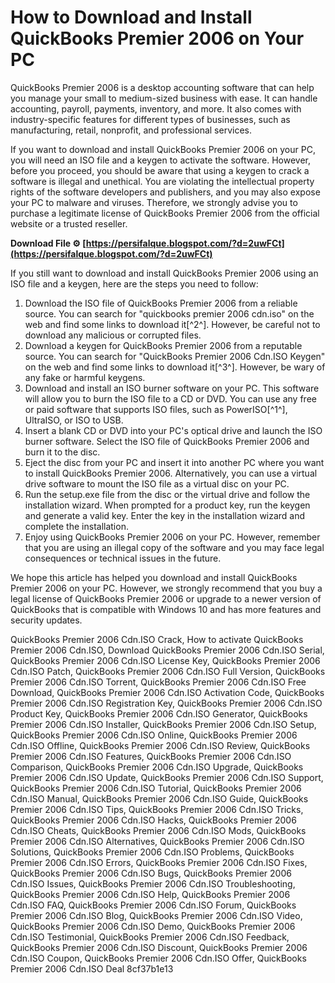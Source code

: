 # How to Download and Install QuickBooks Premier 2006 on Your PC
 
QuickBooks Premier 2006 is a desktop accounting software that can help you manage your small to medium-sized business with ease. It can handle accounting, payroll, payments, inventory, and more. It also comes with industry-specific features for different types of businesses, such as manufacturing, retail, nonprofit, and professional services.
 
If you want to download and install QuickBooks Premier 2006 on your PC, you will need an ISO file and a keygen to activate the software. However, before you proceed, you should be aware that using a keygen to crack a software is illegal and unethical. You are violating the intellectual property rights of the software developers and publishers, and you may also expose your PC to malware and viruses. Therefore, we strongly advise you to purchase a legitimate license of QuickBooks Premier 2006 from the official website or a trusted reseller.
 
**Download File ⚙ [https://persifalque.blogspot.com/?d=2uwFCt](https://persifalque.blogspot.com/?d=2uwFCt)**


 
If you still want to download and install QuickBooks Premier 2006 using an ISO file and a keygen, here are the steps you need to follow:
 
1. Download the ISO file of QuickBooks Premier 2006 from a reliable source. You can search for "quickbooks premier 2006 cdn.iso" on the web and find some links to download it[^2^]. However, be careful not to download any malicious or corrupted files.
2. Download a keygen for QuickBooks Premier 2006 from a reputable source. You can search for "QuickBooks Premier 2006 Cdn.ISO Keygen" on the web and find some links to download it[^3^]. However, be wary of any fake or harmful keygens.
3. Download and install an ISO burner software on your PC. This software will allow you to burn the ISO file to a CD or DVD. You can use any free or paid software that supports ISO files, such as PowerISO[^1^], UltraISO, or ISO to USB.
4. Insert a blank CD or DVD into your PC's optical drive and launch the ISO burner software. Select the ISO file of QuickBooks Premier 2006 and burn it to the disc.
5. Eject the disc from your PC and insert it into another PC where you want to install QuickBooks Premier 2006. Alternatively, you can use a virtual drive software to mount the ISO file as a virtual disc on your PC.
6. Run the setup.exe file from the disc or the virtual drive and follow the installation wizard. When prompted for a product key, run the keygen and generate a valid key. Enter the key in the installation wizard and complete the installation.
7. Enjoy using QuickBooks Premier 2006 on your PC. However, remember that you are using an illegal copy of the software and you may face legal consequences or technical issues in the future.

We hope this article has helped you download and install QuickBooks Premier 2006 on your PC. However, we strongly recommend that you buy a legal license of QuickBooks Premier 2006 or upgrade to a newer version of QuickBooks that is compatible with Windows 10 and has more features and security updates.
 
QuickBooks Premier 2006 Cdn.ISO Crack,  How to activate QuickBooks Premier 2006 Cdn.ISO,  Download QuickBooks Premier 2006 Cdn.ISO Serial,  QuickBooks Premier 2006 Cdn.ISO License Key,  QuickBooks Premier 2006 Cdn.ISO Patch,  QuickBooks Premier 2006 Cdn.ISO Full Version,  QuickBooks Premier 2006 Cdn.ISO Torrent,  QuickBooks Premier 2006 Cdn.ISO Free Download,  QuickBooks Premier 2006 Cdn.ISO Activation Code,  QuickBooks Premier 2006 Cdn.ISO Registration Key,  QuickBooks Premier 2006 Cdn.ISO Product Key,  QuickBooks Premier 2006 Cdn.ISO Generator,  QuickBooks Premier 2006 Cdn.ISO Installer,  QuickBooks Premier 2006 Cdn.ISO Setup,  QuickBooks Premier 2006 Cdn.ISO Online,  QuickBooks Premier 2006 Cdn.ISO Offline,  QuickBooks Premier 2006 Cdn.ISO Review,  QuickBooks Premier 2006 Cdn.ISO Features,  QuickBooks Premier 2006 Cdn.ISO Comparison,  QuickBooks Premier 2006 Cdn.ISO Upgrade,  QuickBooks Premier 2006 Cdn.ISO Update,  QuickBooks Premier 2006 Cdn.ISO Support,  QuickBooks Premier 2006 Cdn.ISO Tutorial,  QuickBooks Premier 2006 Cdn.ISO Manual,  QuickBooks Premier 2006 Cdn.ISO Guide,  QuickBooks Premier 2006 Cdn.ISO Tips,  QuickBooks Premier 2006 Cdn.ISO Tricks,  QuickBooks Premier 2006 Cdn.ISO Hacks,  QuickBooks Premier 2006 Cdn.ISO Cheats,  QuickBooks Premier 2006 Cdn.ISO Mods,  QuickBooks Premier 2006 Cdn.ISO Alternatives,  QuickBooks Premier 2006 Cdn.ISO Solutions,  QuickBooks Premier 2006 Cdn.ISO Problems,  QuickBooks Premier 2006 Cdn.ISO Errors,  QuickBooks Premier 2006 Cdn.ISO Fixes,  QuickBooks Premier 2006 Cdn.ISO Bugs,  QuickBooks Premier 2006 Cdn.ISO Issues,  QuickBooks Premier 2006 Cdn.ISO Troubleshooting,  QuickBooks Premier 2006 Cdn.ISO Help,  QuickBooks Premier 2006 Cdn.ISO FAQ,  QuickBooks Premier 2006 Cdn.ISO Forum,  QuickBooks Premier 2006 Cdn.ISO Blog,  QuickBooks Premier 2006 Cdn.ISO Video,  QuickBooks Premier 2006 Cdn.ISO Demo,  QuickBooks Premier 2006 Cdn.ISO Testimonial,  QuickBooks Premier 2006 Cdn.ISO Feedback,  QuickBooks Premier 2006 Cdn.ISO Discount,  QuickBooks Premier 2006 Cdn.ISO Coupon,  QuickBooks Premier 2006 Cdn.ISO Offer,  QuickBooks Premier 2006 Cdn.ISO Deal
 8cf37b1e13
 
